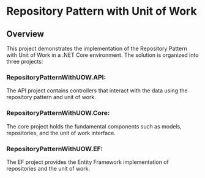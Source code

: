 # Repository Pattern with Unit of Work 

## Overview
This project demonstrates the implementation of the Repository Pattern with Unit of Work in a .NET Core environment. The solution is organized into three projects:

### RepositoryPatternWithUOW.API: 
The API project contains controllers that interact with the data using the repository pattern and unit of work.

### RepositoryPatternWithUOW.Core:
The core project holds the fundamental components such as models, repositories, and the unit of work interface.

### RepositoryPatternWithUOW.EF: 
The EF project provides the Entity Framework implementation of repositories and the unit of work.

